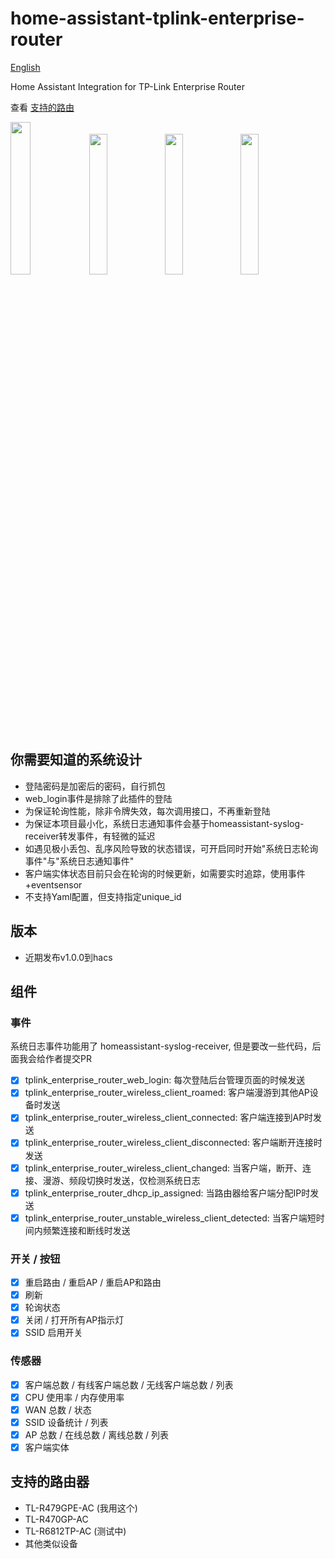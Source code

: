 # home-assistant-tplink-enterprise-router

[English](./README_en.md)

Home Assistant Integration for TP-Link Enterprise Router

查看 [支持的路由](#supports)

<img src="https://raw.githubusercontent.com/copydog/home-assistant-tplink-enterprise-router/refs/heads/main/docs/media/screenshot_cn_1.png" width="25%"><img src="https://raw.githubusercontent.com/copydog/home-assistant-tplink-enterprise-router/refs/heads/main/docs/media/screenshot_cn_2.png" width="24%"><img src="https://raw.githubusercontent.com/copydog/home-assistant-tplink-enterprise-router/refs/heads/main/docs/media/screenshot_cn_3.png" width="24%"><img src="https://raw.githubusercontent.com/copydog/home-assistant-tplink-enterprise-router/refs/heads/main/docs/media/screenshot_cn_4.png" width="24%">

## 你需要知道的系统设计
- 登陆密码是加密后的密码，自行抓包
- web_login事件是排除了此插件的登陆
- 为保证轮询性能，除非令牌失效，每次调用接口，不再重新登陆
- 为保证本项目最小化，系统日志通知事件会基于homeassistant-syslog-receiver转发事件，有轻微的延迟
- 如遇见极小丢包、乱序风险导致的状态错误，可开启同时开始"系统日志轮询事件"与"系统日志通知事件"
- 客户端实体状态目前只会在轮询的时候更新，如需要实时追踪，使用事件+eventsensor
- 不支持Yaml配置，但支持指定unique_id

## 版本
- 近期发布v1.0.0到hacs

## 组件
### 事件
系统日志事件功能用了 homeassistant-syslog-receiver, 但是要改一些代码，后面我会给作者提交PR

- [x] tplink_enterprise_router_web_login: 每次登陆后台管理页面的时候发送
- [x] tplink_enterprise_router_wireless_client_roamed: 客户端漫游到其他AP设备时发送
- [x] tplink_enterprise_router_wireless_client_connected: 客户端连接到AP时发送
- [x] tplink_enterprise_router_wireless_client_disconnected: 客户端断开连接时发送
- [x] tplink_enterprise_router_wireless_client_changed: 当客户端，断开、连接、漫游、频段切换时发送，仅检测系统日志
- [x] tplink_enterprise_router_dhcp_ip_assigned: 当路由器给客户端分配IP时发送
- [x] tplink_enterprise_router_unstable_wireless_client_detected: 当客户端短时间内频繁连接和断线时发送

### 开关 / 按钮
- [x] 重启路由 / 重启AP / 重启AP和路由
- [x] 刷新
- [x] 轮询状态
- [x] 关闭 / 打开所有AP指示灯
- [x] SSID 启用开关

### 传感器
- [x] 客户端总数 / 有线客户端总数 / 无线客户端总数 / 列表
- [x] CPU 使用率 / 内存使用率
- [x] WAN 总数 / 状态
- [x] SSID 设备统计 / 列表
- [x] AP 总数 / 在线总数 / 离线总数 / 列表
- [x] 客户端实体

## <a id="supports">支持的路由器</a>
- TL-R479GPE-AC (我用这个)
- TL-R470GP-AC
- TL-R6812TP-AC (测试中)
- 其他类似设备